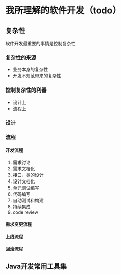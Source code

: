 # 我所理解的软件开发（todo）

## 复杂性

软件开发最重要的事情是控制复杂性

### 复杂性的来源

* 业务本身的复杂性
* 开发不规范带来的复杂性


### 控制复杂性的利器

* 设计上
* 流程上

### 设计

### 流程

#### 开发流程

1. 需求讨论
2. 需求文档化
3. 接口，类的设计
4. 设计文档化
5. 单元测试编写
6. 代码编写
7. 自动测试和构建
8. 持续集成
9. code review

#### 需求变更流程

#### 上线流程

#### 回滚流程

## Java开发常用工具集

